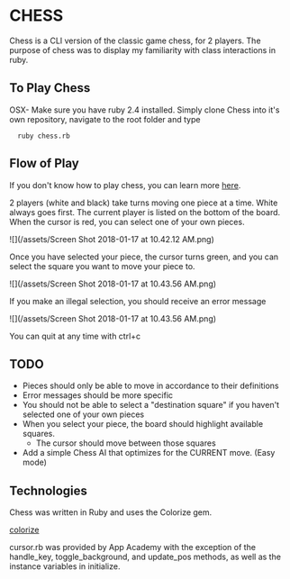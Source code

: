 # CHESS
Chess is a CLI version of the classic game chess, for 2 players. The purpose of chess was to display my familiarity with class interactions in ruby.

## To Play Chess

OSX- Make sure you have ruby 2.4 installed. Simply clone Chess into it's own repository, navigate to the root folder and type

      ruby chess.rb

## Flow of Play
  If you don't know how to play chess, you can learn more [here](https://www.wikihow.com/Play-Chess).

  2 players (white and black) take turns moving one piece at a time. White always goes first. The current player is listed on the bottom of the board.
  When the cursor is red, you can select one of your own pieces.


  ![](/assets/Screen Shot 2018-01-17 at 10.42.12 AM.png)






  Once you have selected your piece, the cursor turns green, and you can select the square you want to move your piece to.


  ![](/assets/Screen Shot 2018-01-17 at 10.43.56 AM.png)

  If you make an illegal selection, you should receive an error message

  ![](/assets/Screen Shot 2018-01-17 at 10.43.56 AM.png)


  You can quit at any time with ctrl+c

## TODO

  * Pieces should only be able to move in accordance to their definitions
  * Error messages should be more specific
  * You should not be able to select a "destination square" if you haven't selected one of your own pieces
  * When you select your piece, the board should highlight available squares.
    * The cursor should move between those squares
  * Add a simple Chess AI that optimizes for the CURRENT move. (Easy mode)



## Technologies
Chess was written in Ruby and uses the Colorize gem.

[colorize](https://github.com/fazibear/colorize)

cursor.rb was provided by App Academy with the exception of the handle_key, toggle_background, and update_pos methods, as well as the instance variables in initialize.
